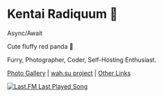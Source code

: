 # Kentai Radiquum 🍎

Async/Await

Cute fluffy red panda 🍎

Furry, Photographer, Coder, Self-Hosting Enthusiast.

[Photo Gallery](https://wah.su/photos) | [wah.su project](https://wah.su) | [Other Links](https://bento.me/radiquum)


[![Last.FM Last Played Song](https://img.shields.io/endpoint?color=pink&url=https://lastfm-last-played.biancarosa.com.br/Radiquum/latest-song?format=shields.io&style=for-the-badge&logo=lastdotfm&label=Last%20Played%20Song)](https://github.com/biancarosa/lastfm-last-played)
